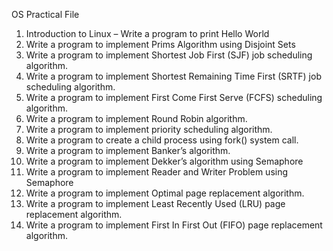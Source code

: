 OS Practical File <br />
1) Introduction to Linux – Write a program to print Hello World	<br />
2) Write a program to implement Prims Algorithm using Disjoint Sets	 	 <br />
3) Write a program to implement Shortest Job First (SJF) job scheduling algorithm. 	 	 <br />
4) Write a program to implement Shortest Remaining Time First (SRTF) job scheduling algorithm. 		<br />
5) Write a program to implement First Come First Serve (FCFS) scheduling algorithm. 	 	 <br />
6) Write a program to implement Round Robin algorithm. <br />	 	 
7) Write a program to implement priority scheduling algorithm.	 	 <br />
8) Write a program to create a child process using fork() system call.  	 	 <br />
9) Write a program to implement Banker’s algorithm. <br />	 	 
10) Write a program to implement Dekker’s algorithm  using Semaphore	 	 <br />
11) Write a program to implement Reader and Writer Problem using Semaphore	 	 <br />
12) Write a program to implement Optimal page replacement algorithm. 	 	 <br />
13) Write a program to implement Least Recently Used (LRU) page replacement algorithm. 	 	 <br />
14) Write a program to implement First In First Out (FIFO) page replacement algorithm. 	 	 <br />
